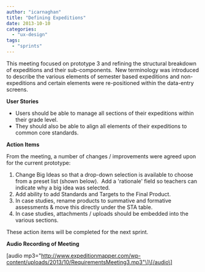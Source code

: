 ```yaml
---
author: "icarnaghan"
title: "Defining Expeditions"
date: 2013-10-10
categories: 
  - "ux-design"
tags: 
  - "sprints"
---
```


This meeting focused on prototype 3 and refining the structural breakdown of expeditions and their sub-components.  New terminology was introduced to describe the various elements of semester based expeditions and non-expeditions and certain elements were re-positioned within the data-entry screens. <!--more-->

**User Stories**

- Users should be able to manage all sections of their expeditions within their grade level.
- They should also be able to align all elements of their expeditions to common core standards.

**Action Items**

From the meeting, a number of changes / improvements were agreed upon for the current prototype:

1. Change Big Ideas so that a drop-down selection is available to choose from a preset list (shown below).  Add a 'rationale' field so teachers can indicate why a big idea was selected.
2. Add ability to add Standards and Targets to the Final Product.
3. In case studies, rename products to summative and formative assessments & move this directly under the STA table.
4. In case studies, attachments / uploads should be embedded into the various sections.

These action items will be completed for the next sprint.

**Audio Recording of Meeting**

\[audio mp3="http://www.expeditionmapper.com/wp-content/uploads/2013/10/RequirementsMeeting3.mp3"\]\[/audio\]

